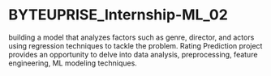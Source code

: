 # BYTEUPRISE_Internship-ML_02
building a model that analyzes factors such as genre, director, and actors using regression techniques to tackle the problem. Rating Prediction project provides an opportunity to delve into data analysis, preprocessing, feature engineering, ML modeling techniques. 
